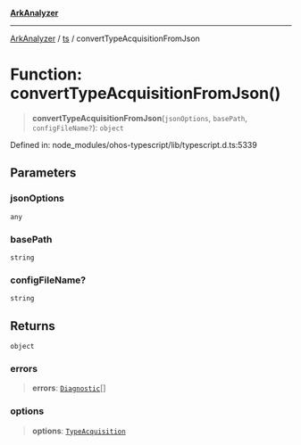 [**ArkAnalyzer**](../../../../README.md)

***

[ArkAnalyzer](../../../../globals.md) / [ts](../README.md) / convertTypeAcquisitionFromJson

# Function: convertTypeAcquisitionFromJson()

> **convertTypeAcquisitionFromJson**(`jsonOptions`, `basePath`, `configFileName?`): `object`

Defined in: node\_modules/ohos-typescript/lib/typescript.d.ts:5339

## Parameters

### jsonOptions

`any`

### basePath

`string`

### configFileName?

`string`

## Returns

`object`

### errors

> **errors**: [`Diagnostic`](../interfaces/Diagnostic.md)[]

### options

> **options**: [`TypeAcquisition`](../interfaces/TypeAcquisition.md)
